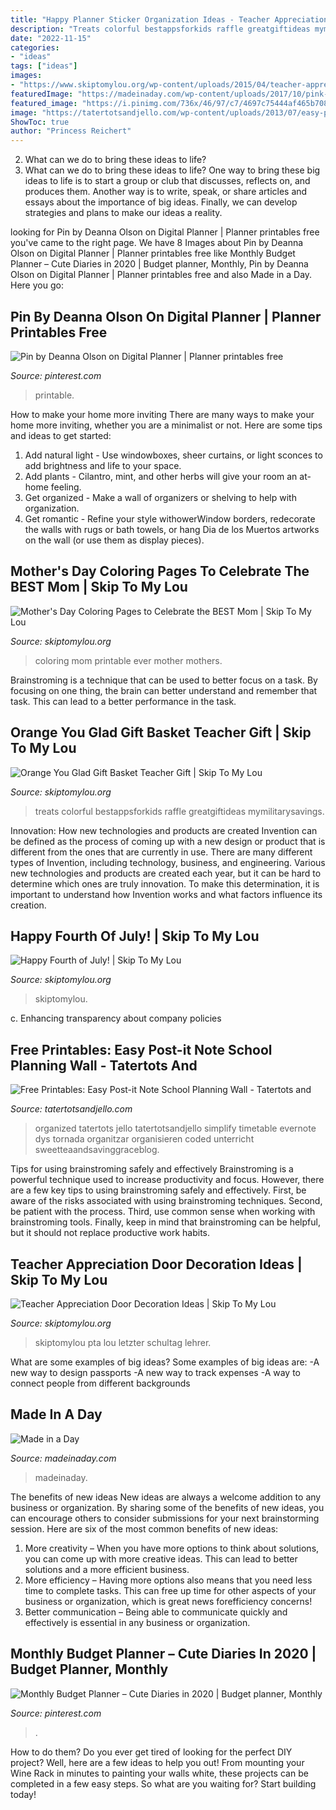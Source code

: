 ```yaml
---
title: "Happy Planner Sticker Organization Ideas - Teacher Appreciation Door Decoration Ideas"
description: "Treats colorful bestappsforkids raffle greatgiftideas mymilitarysavings"
date: "2022-11-15"
categories:
- "ideas"
tags: ["ideas"]
images:
- "https://www.skiptomylou.org/wp-content/uploads/2015/04/teacher-appreciation-gift-basket-4.jpg"
featuredImage: "https://madeinaday.com/wp-content/uploads/2017/10/pink-home.jpg"
featured_image: "https://i.pinimg.com/736x/46/97/c7/4697c75444af465b7085c790a1abd09b.jpg"
image: "https://tatertotsandjello.com/wp-content/uploads/2013/07/easy-post-it-note-school-planning-system.jpg"
ShowToc: true
author: "Princess Reichert"
---
```



2. What can we do to bring these ideas to life?
2. What can we do to bring these ideas to life? 
One way to bring these big ideas to life is to start a group or club that discusses, reflects on, and produces them. Another way is to write, speak, or share articles and essays about the importance of big ideas. Finally, we can develop strategies and plans to make our ideas a reality.

	

		
looking for Pin by Deanna Olson on Digital Planner | Planner printables free you've came to the right page. We have 8 Images about Pin by Deanna Olson on Digital Planner | Planner printables free like Monthly Budget Planner – Cute Diaries in 2020 | Budget planner, Monthly, Pin by Deanna Olson on Digital Planner | Planner printables free and also Made in a Day. Here you go:
		
    
## Pin By Deanna Olson On Digital Planner | Planner Printables Free

<img loading=lazy src="https://i.pinimg.com/736x/9a/d8/6c/9ad86c48c8ed11ae7c3ff870df7428e1.jpg" onerror="this.onerror=null;this.src='https://tse2.mm.bing.net/th?id=OIP.2LlbpALm1TvPXTAtG6o2ugHaLH&amp;pid=15.1';" alt="Pin by Deanna Olson on Digital Planner | Planner printables free">

_Source: pinterest.com_

>printable. 

	

How to make your home more inviting
There are many ways to make your home more inviting, whether you are a minimalist or not. Here are some tips and ideas to get started:
1. Add natural light - Use windowboxes, sheer curtains, or light sconces to add brightness and life to your space.
2. Add plants - Cilantro, mint, and other herbs will give your room an at-home feeling.
3. Get organized - Make a wall of organizers or shelving to help with organization.
4. Get romantic - Refine your style withowerWindow borders, redecorate the walls with rugs or bath towels, or hang Dia de los Muertos artworks on the wall (or use them as display pieces).

    
## Mother&#039;s Day Coloring Pages To Celebrate The BEST Mom | Skip To My Lou

<img loading=lazy src="https://www.skiptomylou.org/wp-content/uploads/2015/05/Best-Mom-Ever-free-printable-coloring-page-1.jpg" onerror="this.onerror=null;this.src='https://tse3.mm.bing.net/th?id=OIP.hHfwS37CIPhrF2q5IXztkgHaJ4&amp;pid=15.1';" alt="Mother&#039;s Day Coloring Pages to Celebrate the BEST Mom | Skip To My Lou">

_Source: skiptomylou.org_

>coloring mom printable ever mother mothers. 

	

Brainstroming is a technique that can be used to better focus on a task. By focusing on one thing, the brain can better understand and remember that task. This can lead to a better performance in the task.

    
## Orange You Glad Gift Basket Teacher Gift | Skip To My Lou

<img loading=lazy src="https://www.skiptomylou.org/wp-content/uploads/2015/04/teacher-appreciation-gift-basket-4.jpg" onerror="this.onerror=null;this.src='https://tse4.mm.bing.net/th?id=OIP.gIyjAeC9EwTA1BdayVdXXQHaKl&amp;pid=15.1';" alt="Orange You Glad Gift Basket Teacher Gift | Skip To My Lou">

_Source: skiptomylou.org_

>treats colorful bestappsforkids raffle greatgiftideas mymilitarysavings. 

	

Innovation: How new technologies and products are created
Invention can be defined as the process of coming up with a new design or product that is different from the ones that are currently in use. There are many different types of Invention, including technology, business, and engineering. 
 Various new technologies and products are created each year, but it can be hard to determine which ones are truly innovation. To make this determination, it is important to understand how Invention works and what factors influence its creation.

    
## Happy Fourth Of July! | Skip To My Lou

<img loading=lazy src="https://www.skiptomylou.org/wp-content/uploads/2010/07/Parade-Float1-1.jpg" onerror="this.onerror=null;this.src='https://tse2.mm.bing.net/th?id=OIP.CFLcageYTgCUIuK-isTrPAAAAA&amp;pid=15.1';" alt="Happy Fourth of July! | Skip To My Lou">

_Source: skiptomylou.org_

>skiptomylou. 

	

c. Enhancing transparency about company policies 

    
## Free Printables: Easy Post-it Note School Planning Wall - Tatertots And

<img loading=lazy src="https://tatertotsandjello.com/wp-content/uploads/2013/07/easy-post-it-note-school-planning-system.jpg" onerror="this.onerror=null;this.src='https://tse1.mm.bing.net/th?id=OIP.NL41oLrYPmhYzxtRNrPsGgHaKO&amp;pid=15.1';" alt="Free Printables: Easy Post-it Note School Planning Wall - Tatertots and">

_Source: tatertotsandjello.com_

>organized tatertots jello tatertotsandjello simplify timetable evernote dys tornada organitzar organisieren coded unterricht sweetteaandsavinggraceblog. 

	

Tips for using brainstroming safely and effectively
Brainstroming is a powerful technique used to increase productivity and focus. However, there are a few key tips to using brainstroming safely and effectively. First, be aware of the risks associated with using brainstroming techniques. Second, be patient with the process. Third, use common sense when working with brainstroming tools. Finally, keep in mind that brainstroming can be helpful, but it should not replace productive work habits.

    
## Teacher Appreciation Door Decoration Ideas | Skip To My Lou

<img loading=lazy src="https://www.skiptomylou.org/wp-content/uploads/2010/04/TeacherDoor-superstar-1.jpg" onerror="this.onerror=null;this.src='https://tse1.mm.bing.net/th?id=OIP.cYkg-tU2Kjc2ahS02dihHwAAAA&amp;pid=15.1';" alt="Teacher Appreciation Door Decoration Ideas | Skip To My Lou">

_Source: skiptomylou.org_

>skiptomylou pta lou letzter schultag lehrer. 

	

What are some examples of big ideas?
Some examples of big ideas are: 
-A new way to design passports 
-A new way to track expenses 
-A way to connect people from different backgrounds

    
## Made In A Day

<img loading=lazy src="https://madeinaday.com/wp-content/uploads/2017/10/pink-home.jpg" onerror="this.onerror=null;this.src='https://tse3.mm.bing.net/th?id=OIP.cU1Wt4opcVWxG06i_XLa8AHaLH&amp;pid=15.1';" alt="Made in a Day">

_Source: madeinaday.com_

>madeinaday. 

	

The benefits of new ideas
New ideas are always a welcome addition to any business or organization. By sharing some of the benefits of new ideas, you can encourage others to consider submissions for your next brainstorming session. Here are six of the most common benefits of new ideas: 
1. More creativity – When you have more options to think about solutions, you can come up with more creative ideas. This can lead to better solutions and a more efficient business. 
2. More efficiency – Having more options also means that you need less time to complete tasks. This can free up time for other aspects of your business or organization, which is great news forefficiency concerns! 
3. Better communication – Being able to communicate quickly and effectively is essential in any business or organization.

    
## Monthly Budget Planner – Cute Diaries In 2020 | Budget Planner, Monthly

<img loading=lazy src="https://i.pinimg.com/736x/46/97/c7/4697c75444af465b7085c790a1abd09b.jpg" onerror="this.onerror=null;this.src='https://tse1.mm.bing.net/th?id=OIP.kra8ekn-_7VaDk7x2flQOAHaLg&amp;pid=15.1';" alt="Monthly Budget Planner – Cute Diaries in 2020 | Budget planner, Monthly">

_Source: pinterest.com_

>. 

	

How to do them?
Do you ever get tired of looking for the perfect DIY project? Well, here are a few ideas to help you out! From mounting your Wine Rack in minutes to painting your walls white, these projects can be completed in a few easy steps. So what are you waiting for? Start building today!

